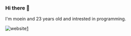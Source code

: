 ### Hi there 👋

I'm moein and 23 years old and intrested in programming.


![website](https://github.com/moeinmnia80/moeinmnia80/assets/86520846/12e375e9-a20a-40e2-a806-293186093826)[1]

[1]:https://scorpionbitesgroup.vercel.app/

<!--
**moeinmnia80/moeinmnia80** is a ✨ _special_ ✨ repository because its `README.md` (this file) appears on your GitHub profile.

Here are some ideas to get you started:

- 🔭 I’m currently working on ...
- 🌱 I’m currently learning ...
- 👯 I’m looking to collaborate on ...
- 🤔 I’m looking for help with ...
- 💬 Ask me about ...
- 📫 How to reach me: ...
- 😄 Pronouns: ...
- ⚡ Fun fact: ...
-->
